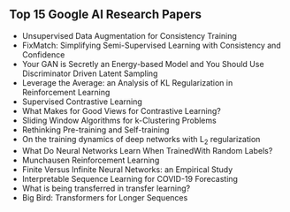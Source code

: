 <h2> Top 15 Google AI Research Papers </h2>

<ul>

 <li><a target="_blank" href="https://github.com/manjunath5496/Top-15-Google-AI-Research-Papers/blob/master/yk(1).pdf" style="text-decoration:none;">Unsupervised Data Augmentation for Consistency Training</a></li>


 <li><a target="_blank" href="https://github.com/manjunath5496/Top-15-Google-AI-Research-Papers/blob/master/yk(2).pdf" style="text-decoration:none;">FixMatch: Simplifying Semi-Supervised Learning with Consistency and Confidence</a></li>

<li><a target="_blank" href="https://github.com/manjunath5496/Top-15-Google-AI-Research-Papers/blob/master/yk(3).pdf" style="text-decoration:none;">Your GAN is Secretly an Energy-based Model and You Should Use Discriminator Driven Latent Sampling</a></li>
 <li><a target="_blank" href="https://github.com/manjunath5496/Top-15-Google-AI-Research-Papers/blob/master/yk(4).pdf" style="text-decoration:none;">Leverage the Average: an Analysis of KL Regularization in Reinforcement Learning</a></li>                              
<li><a target="_blank" href="https://github.com/manjunath5496/Top-15-Google-AI-Research-Papers/blob/master/yk(5).pdf" style="text-decoration:none;">Supervised Contrastive Learning</a></li>
<li><a target="_blank" href="https://github.com/manjunath5496/Top-15-Google-AI-Research-Papers/blob/master/yk(6).pdf" style="text-decoration:none;">What Makes for Good Views for Contrastive Learning?</a></li>
 <li><a target="_blank" href="https://github.com/manjunath5496/Top-15-Google-AI-Research-Papers/blob/master/yk(7).pdf" style="text-decoration:none;">Sliding Window Algorithms for k-Clustering Problems</a></li>

 <li><a target="_blank" href="https://github.com/manjunath5496/Top-15-Google-AI-Research-Papers/blob/master/yk(8).pdf" style="text-decoration:none;"> Rethinking Pre-training and Self-training</a></li>
   <li><a target="_blank" href="https://github.com/manjunath5496/Top-15-Google-AI-Research-Papers/blob/master/yk(9).pdf" style="text-decoration:none;">
  On the training dynamics of deep networks with L<sub>2</sub> regularization </a></li>
  
   
 <li><a target="_blank" href="https://github.com/manjunath5496/Top-15-Google-AI-Research-Papers/blob/master/yk(10).pdf" style="text-decoration:none;">What Do Neural Networks Learn When TrainedWith Random Labels? </a></li>                              
<li><a target="_blank" href="https://github.com/manjunath5496/Top-15-Google-AI-Research-Papers/blob/master/yk(11).pdf" style="text-decoration:none;">Munchausen Reinforcement Learning</a></li>
<li><a target="_blank" href="https://github.com/manjunath5496/Top-15-Google-AI-Research-Papers/blob/master/yk(12).pdf" style="text-decoration:none;">Finite Versus Infinite Neural Networks: an Empirical Study</a></li>
<li><a target="_blank" href="https://github.com/manjunath5496/Top-15-Google-AI-Research-Papers/blob/master/yk(13).pdf" style="text-decoration:none;">Interpretable Sequence Learning for COVID-19 Forecasting</a></li>

<li><a target="_blank" href="https://github.com/manjunath5496/Top-15-Google-AI-Research-Papers/blob/master/yk(14).pdf" style="text-decoration:none;">What is being transferred in transfer learning?</a></li>
                              
<li><a target="_blank" href="https://github.com/manjunath5496/Top-15-Google-AI-Research-Papers/blob/master/yk(15).pdf" style="text-decoration:none;">Big Bird: Transformers for Longer Sequences</a></li>

</ul>
